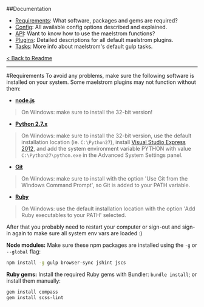 ##Documentation
- [Requirements][docs-requirements]: What software, packages and gems are required?
- [Config][docs-config]: All available config options described and explained.
- [API][docs-api]: Want to know how to use the maelstrom functions?
- [Plugins][docs-plugins]: Detailed descriptions for all default maelstrom plugins.
- [Tasks][docs-tasks]: More info about maelstrom's default gulp tasks.

[< Back to Readme](../README.md)

--------------------------------------------------------------------------------


#Requirements
To avoid any problems, make sure the following software is installed on your system. Some maelstrom plugins may not function without them:

- **[node.js][url-nodejs]**
> On Windows: make sure to install the 32-bit version!

- **[Python 2.7.x][url-python]**
> On Windows: make sure to install the 32-bit version, use the default installation location (ie. `C:\Python27`), install [Visual Studio Express 2012][url-vsx2012], and add the system environment variable PYTHON with value `C:\Python27\python.exe` in the Advanced System Settings panel.

- **[Git][url-git]**
> On Windows: make sure to install with the option 'Use Git from the Windows Command Prompt', so Git is added to your PATH variable.

- **[Ruby][url-ruby]**
> On Windows: use the default installation location with the option 'Add Ruby executables to your PATH' selected.

After that you probably need to restart your computer or sign-out and sign-in again to make sure all system env vars are loaded :)

**Node modules:**
Make sure these npm packages are installed using the `-g` or `--global` flag:
```bash
npm install -g gulp browser-sync jshint jscs
```

**Ruby gems:**
Install the required Ruby gems with Bundler: `bundle install`; or install them manually:
```bash
gem install compass
gem install scss-lint
```

[url-nodejs]: https://nodejs.org/download/
[url-python]: https://www.python.org/downloads/release/python-279/
[url-vsx2012]: http://go.microsoft.com/?linkid=9816758
[url-git]: http://git-scm.com/downloads
[url-ruby]: https://www.ruby-lang.org/en/documentation/installation/#rubyinstaller

[docs-requirements]: requirements.md
[docs-config]: config.md
[docs-api]: api.md
[docs-plugins]: plugins.md
[docs-tasks]: tasks.md
